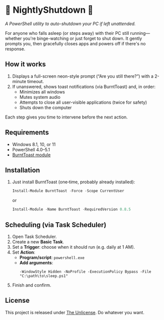 # 🐥 NightlyShutdown 🐥

*A PowerShell utility to auto-shutdown your PC if left unattended.*

For anyone who falls asleep (or steps away) with their PC still running—whether you're binge-watching or just forget to shut down. It gently prompts you, then gracefully closes apps and powers off if there's no response.

## How it works

1. Displays a full-screen neon-style prompt (“Are you still there?”) with a 2-minute timeout.  
2. If unanswered, shows toast notifications (via BurntToast) and, in order:
   - Minimizes all windows  
   - Mutes system audio  
   - Attempts to close all user-visible applications (twice for safety)  
   - Shuts down the computer  

Each step gives you time to intervene before the next action.

## Requirements

- Windows 8.1, 10, or 11  
- PowerShell 4.0–5.1  
- [BurntToast module](https://www.powershellgallery.com/packages/BurntToast)  

## Installation

1. Just install BurntToast (one‑time, probably already installed):
   ```powershell
   Install-Module BurntToast -Force -Scope CurrentUser
   ```
   or
      ```powershell
   Install-Module -Name BurntToast -RequiredVersion 0.8.5
   ```
   
## Scheduling (via Task Scheduler)

1. Open Task Scheduler.
2. Create a new **Basic Task**.
3. Set a **Trigger**: choose when it should run (e.g. daily at 1 AM).
4. Set **Action**:
   - **Program/script**: `powershell.exe`
   - **Add arguments**: 
     ```plaintext
     -WindowStyle Hidden -NoProfile -ExecutionPolicy Bypass -File "C:\path\to\sleep.ps1"
     ```
5. Finish and confirm.


## License

This project is released under [The Unlicense](https://unlicense.org/). Do whatever you want.

